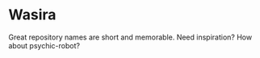 # Wasira
Great repository names are short and memorable. Need inspiration? How about psychic-robot?
